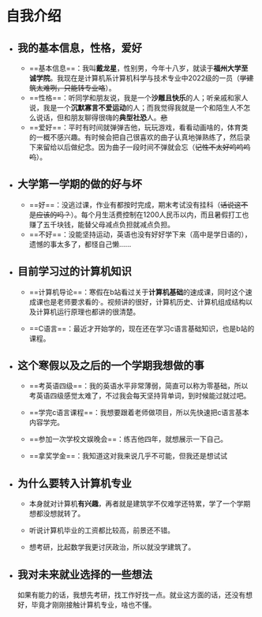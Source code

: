 # 自我介绍

- ## 我的基本信息，性格，爱好

  - ==基本信息==：我叫**戴龙星**，性别男，今年十八岁，就读于**福州大学至诚学院**。我现在是计算机系计算机科学与技术专业中2022级的一员（~~学建筑太难咧，只能转专业咯~~）。
  - ==性格==：听同学和朋友说，我是一个**沙雕且快乐**的人；听亲戚和家人说，我是一个**沉默寡言不爱运动**的人；而我觉得我就是一个和陌生人不怎么说话，但和朋友聊得很嗨的**典型社恐**人。~~悲~~
  - ==爱好==：平时有时间就弹弹吉他，玩玩游戏，看看动画啥的，体育类的一概不感兴趣。有时候会把自己很喜欢的曲子认真地弹熟练了，然后录下来留给以后做纪念。因为曲子一段时间不弹就会忘（~~记性不太好呜呜呜呜~~）。


- ## 大学第一学期的做的好与坏

  - ==好==：没逃过课，作业有都按时完成，期末考试没有挂科（~~话说这不是应该的吗？~~）。每个月生活费控制在1200人民币以内，而且暑假打工也赚了五千块钱，能替父母减点负担就减点负担。
  - ==不好==：没能坚持运动，英语也没有好好学下来（高中是学日语的），遗憾的事太多了，都怪自己懒……

- ## 目前学习过的计算机知识

  - ==计算机导论==：寒假在b站看过关于**计算机基础**的速成课，同时这个速成课也是老师要求看的·。视频讲的很好，计算机历史、计算机组成结构以及计算机运行原理也都讲的很清楚。

  - ==C语言==：最近才开始学的，现在还在学习c语言基础知识，也是b站的课程。



- ## 这个寒假以及之后的一个学期我想做的事

  - ==考英语四级==：我的英语水平非常薄弱，简直可以称为零基础，所以考英语四级感觉太难了，不过我会每天坚持背单词，到时候能过就过吧。

  - ==学完c语言课程==：我想要跟着老师做项目，所以先快速把c语言基本内容学完。
  - ==参加一次学校文娱晚会==：练吉他四年，就想展示一下自己。

  - ==拿奖学金==：我知道这对我来说几乎不可能，但我还是想试试



- ## 为什么要转入计算机专业

  - 本身就对计算机**有兴趣**，再者就是建筑学不仅难学还特累，学了一个学期想都没想就转了。

  - 听说计算机毕业的工资都比较高，前景还不错。
  - 想考研，比起数学我更讨厌政治，所以就没学建筑了。



- ## 我对未来就业选择的一些想法

  如果有能力的话，我想先考研，找工作好找一点。就业这方面的话，还没有想好，毕竟才刚刚接触计算机专业，啥也不懂。
